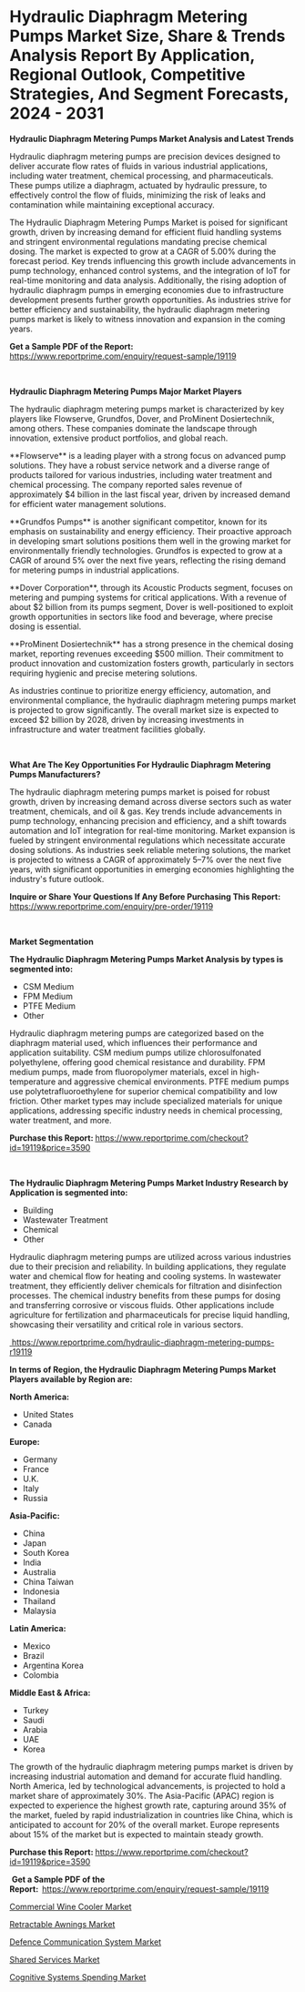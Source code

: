<p><h1>Hydraulic Diaphragm Metering Pumps Market Size, Share & Trends Analysis Report By Application, Regional Outlook, Competitive Strategies, And Segment Forecasts, 2024 - 2031</h1></p><p><strong>Hydraulic Diaphragm Metering Pumps Market Analysis and Latest Trends</strong></p>
<p><p>Hydraulic diaphragm metering pumps are precision devices designed to deliver accurate flow rates of fluids in various industrial applications, including water treatment, chemical processing, and pharmaceuticals. These pumps utilize a diaphragm, actuated by hydraulic pressure, to effectively control the flow of fluids, minimizing the risk of leaks and contamination while maintaining exceptional accuracy.</p><p>The Hydraulic Diaphragm Metering Pumps Market is poised for significant growth, driven by increasing demand for efficient fluid handling systems and stringent environmental regulations mandating precise chemical dosing. The market is expected to grow at a CAGR of 5.00% during the forecast period. Key trends influencing this growth include advancements in pump technology, enhanced control systems, and the integration of IoT for real-time monitoring and data analysis. Additionally, the rising adoption of hydraulic diaphragm pumps in emerging economies due to infrastructure development presents further growth opportunities. As industries strive for better efficiency and sustainability, the hydraulic diaphragm metering pumps market is likely to witness innovation and expansion in the coming years.</p></p>
<p><strong>Get a Sample PDF of the Report:&nbsp;</strong> <a href="https://www.reportprime.com/enquiry/request-sample/19119?utm_campaign=28&utm_medium=2&utm_source=Github&utm_content=ia&utm_term=22112024&utm_id=hydraulic-diaphragm-metering-pumps">https://www.reportprime.com/enquiry/request-sample/19119</a></p>
<p>&nbsp;</p>
<p><strong>Hydraulic Diaphragm Metering Pumps Major Market Players</strong></p>
<p><p>The hydraulic diaphragm metering pumps market is characterized by key players like Flowserve, Grundfos, Dover, and ProMinent Dosiertechnik, among others. These companies dominate the landscape through innovation, extensive product portfolios, and global reach.</p><p>**Flowserve** is a leading player with a strong focus on advanced pump solutions. They have a robust service network and a diverse range of products tailored for various industries, including water treatment and chemical processing. The company reported sales revenue of approximately $4 billion in the last fiscal year, driven by increased demand for efficient water management solutions.</p><p>**Grundfos Pumps** is another significant competitor, known for its emphasis on sustainability and energy efficiency. Their proactive approach in developing smart solutions positions them well in the growing market for environmentally friendly technologies. Grundfos is expected to grow at a CAGR of around 5% over the next five years, reflecting the rising demand for metering pumps in industrial applications.</p><p>**Dover Corporation**, through its Acoustic Products segment, focuses on metering and pumping systems for critical applications. With a revenue of about $2 billion from its pumps segment, Dover is well-positioned to exploit growth opportunities in sectors like food and beverage, where precise dosing is essential.</p><p>**ProMinent Dosiertechnik** has a strong presence in the chemical dosing market, reporting revenues exceeding $500 million. Their commitment to product innovation and customization fosters growth, particularly in sectors requiring hygienic and precise metering solutions.</p><p>As industries continue to prioritize energy efficiency, automation, and environmental compliance, the hydraulic diaphragm metering pumps market is projected to grow significantly. The overall market size is expected to exceed $2 billion by 2028, driven by increasing investments in infrastructure and water treatment facilities globally.</p></p>
<p>&nbsp;</p>
<p><strong>What Are The Key Opportunities For Hydraulic Diaphragm Metering Pumps Manufacturers?</strong></p>
<p><p>The hydraulic diaphragm metering pumps market is poised for robust growth, driven by increasing demand across diverse sectors such as water treatment, chemicals, and oil & gas. Key trends include advancements in pump technology, enhancing precision and efficiency, and a shift towards automation and IoT integration for real-time monitoring. Market expansion is fueled by stringent environmental regulations which necessitate accurate dosing solutions. As industries seek reliable metering solutions, the market is projected to witness a CAGR of approximately 5–7% over the next five years, with significant opportunities in emerging economies highlighting the industry's future outlook.</p></p>
<p><strong>Inquire or Share Your Questions If Any Before Purchasing This Report:</strong> <a href="https://www.reportprime.com/enquiry/pre-order/19119?utm_campaign=28&utm_medium=2&utm_source=Github&utm_content=ia&utm_term=22112024&utm_id=hydraulic-diaphragm-metering-pumps">https://www.reportprime.com/enquiry/pre-order/19119</a></p>
<p>&nbsp;</p>
<p><strong>Market Segmentation</strong></p>
<p><strong>The Hydraulic Diaphragm Metering Pumps Market Analysis by types is segmented into:</strong></p>
<p><ul><li>CSM Medium</li><li>FPM Medium</li><li>PTFE Medium</li><li>Other</li></ul></p>
<p><p>Hydraulic diaphragm metering pumps are categorized based on the diaphragm material used, which influences their performance and application suitability. CSM medium pumps utilize chlorosulfonated polyethylene, offering good chemical resistance and durability. FPM medium pumps, made from fluoropolymer materials, excel in high-temperature and aggressive chemical environments. PTFE medium pumps use polytetrafluoroethylene for superior chemical compatibility and low friction. Other market types may include specialized materials for unique applications, addressing specific industry needs in chemical processing, water treatment, and more.</p></p>
<p><strong>Purchase this Report:&nbsp;</strong><a href="https://www.reportprime.com/checkout?id=19119&price=3590&utm_campaign=28&utm_medium=2&utm_source=Github&utm_content=ia&utm_term=22112024&utm_id=hydraulic-diaphragm-metering-pumps">https://www.reportprime.com/checkout?id=19119&price=3590</a></p>
<p>&nbsp;</p>
<p><strong>The Hydraulic Diaphragm Metering Pumps Market Industry Research by Application is segmented into:</strong></p>
<p><ul><li>Building</li><li>Wastewater Treatment</li><li>Chemical</li><li>Other</li></ul></p>
<p><p>Hydraulic diaphragm metering pumps are utilized across various industries due to their precision and reliability. In building applications, they regulate water and chemical flow for heating and cooling systems. In wastewater treatment, they efficiently deliver chemicals for filtration and disinfection processes. The chemical industry benefits from these pumps for dosing and transferring corrosive or viscous fluids. Other applications include agriculture for fertilization and pharmaceuticals for precise liquid handling, showcasing their versatility and critical role in various sectors.</p></p>
<p><a href="https://www.reportprime.com/hydraulic-diaphragm-metering-pumps-r19119?utm_campaign=28&utm_medium=2&utm_source=Github&utm_content=ia&utm_term=22112024&utm_id=hydraulic-diaphragm-metering-pumps">&nbsp;https://www.reportprime.com/hydraulic-diaphragm-metering-pumps-r19119</a></p>
<p><strong>In terms of Region, the Hydraulic Diaphragm Metering Pumps Market Players available by Region are:</strong></p>
<p>
    <p> <strong> North America: </strong>
        <ul>
            <li>United States</li>
            <li>Canada</li>
        </ul>
        </p> 
    <p> <strong> Europe: </strong>
        <ul>
            <li>Germany</li>
            <li>France</li>
            <li>U.K.</li>
            <li>Italy</li>
            <li>Russia</li>
        </ul>
        </p> 
    <p> <strong> Asia-Pacific: </strong>
        <ul>
            <li>China</li>
            <li>Japan</li>
            <li>South Korea</li>
            <li>India</li>
            <li>Australia</li>
            <li>China Taiwan</li>
            <li>Indonesia</li>
            <li>Thailand</li>
            <li>Malaysia</li>
        </ul>
        </p> 
    <p> <strong> Latin America: </strong>
        <ul>
            <li>Mexico</li>
            <li>Brazil</li>
            <li>Argentina Korea</li>
            <li>Colombia</li>
        </ul>
        </p> 
    <p> <strong> Middle East & Africa: </strong>
        <ul>
            <li>Turkey</li>
            <li>Saudi</li>
            <li>Arabia</li>
            <li>UAE</li>
            <li>Korea</li>
        </ul>
    </p>
    </p>
<p><p>The growth of the hydraulic diaphragm metering pumps market is driven by increasing industrial automation and demand for accurate fluid handling. North America, led by technological advancements, is projected to hold a market share of approximately 30%. The Asia-Pacific (APAC) region is expected to experience the highest growth rate, capturing around 35% of the market, fueled by rapid industrialization in countries like China, which is anticipated to account for 20% of the overall market. Europe represents about 15% of the market but is expected to maintain steady growth.</p></p>
<p><strong>Purchase this Report: </strong><a href="https://www.reportprime.com/checkout?id=19119&price=3590&utm_campaign=28&utm_medium=2&utm_source=Github&utm_content=ia&utm_term=22112024&utm_id=hydraulic-diaphragm-metering-pumps">https://www.reportprime.com/checkout?id=19119&price=3590</a></p>
<p>&nbsp;<strong>Get a Sample PDF of the Report:&nbsp;&nbsp;</strong><a href="https://www.reportprime.com/enquiry/request-sample/19119?utm_campaign=28&utm_medium=2&utm_source=Github&utm_content=ia&utm_term=22112024&utm_id=hydraulic-diaphragm-metering-pumps">https://www.reportprime.com/enquiry/request-sample/19119</a></p>
<p><strong></strong></p>
<p><p><a href="https://github.com/BellAuer/Market-Research-Report-List-1/blob/main/commercial-wine-cooler-market.md?utm_campaign=28&utm_medium=2&utm_source=Github&utm_content=ia&utm_term=22112024&utm_id=hydraulic-diaphragm-metering-pumps">Commercial Wine Cooler Market</a></p><p><a href="https://github.com/indrystar/Market-Research-Report-List-5/blob/main/retractable-awnings-market.md?utm_campaign=28&utm_medium=2&utm_source=Github&utm_content=ia&utm_term=22112024&utm_id=hydraulic-diaphragm-metering-pumps">Retractable Awnings Market</a></p><p><a href="https://www.linkedin.com/pulse/thorough-analysis-defence-communication-system-market-itsindustrys-duizc?utm_campaign=28&utm_medium=2&utm_source=Github&utm_content=ia&utm_term=22112024&utm_id=hydraulic-diaphragm-metering-pumps">Defence Communication System Market</a></p><p><a href="https://issuu.com/reportprime-2/docs/shared-services-market-size-2030.pp_a500779c337ed8?utm_campaign=28&utm_medium=2&utm_source=Github&utm_content=ia&utm_term=22112024&utm_id=hydraulic-diaphragm-metering-pumps">Shared Services Market</a></p><p><a href="https://www.linkedin.com/pulse/cognitive-systems-spending-market-outlook-2024-2031-examining-xgxgc?utm_campaign=28&utm_medium=2&utm_source=Github&utm_content=ia&utm_term=22112024&utm_id=hydraulic-diaphragm-metering-pumps">Cognitive Systems Spending Market</a></p></p>